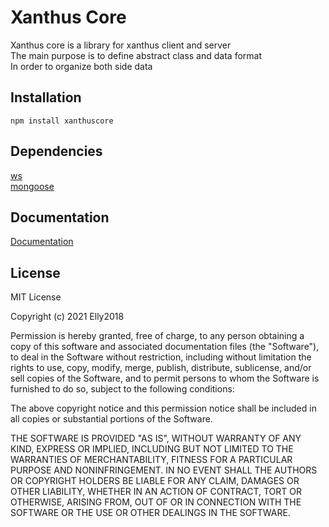 # Xanthus Core

Xanthus core is a library for xanthus client and server\
The main purpose is to define abstract class and data format\
In order to organize both side data

## Installation

```
npm install xanthuscore
```

## Dependencies

[ws](https://www.npmjs.com/package/ws)\
[mongoose](https://www.npmjs.com/package/mongoose)

## Documentation

[Documentation](./docs/overview.md)

## License

MIT License

Copyright (c) 2021 Elly2018

Permission is hereby granted, free of charge, to any person obtaining a copy
of this software and associated documentation files (the "Software"), to deal
in the Software without restriction, including without limitation the rights
to use, copy, modify, merge, publish, distribute, sublicense, and/or sell
copies of the Software, and to permit persons to whom the Software is
furnished to do so, subject to the following conditions:

The above copyright notice and this permission notice shall be included in all
copies or substantial portions of the Software.

THE SOFTWARE IS PROVIDED "AS IS", WITHOUT WARRANTY OF ANY KIND, EXPRESS OR
IMPLIED, INCLUDING BUT NOT LIMITED TO THE WARRANTIES OF MERCHANTABILITY,
FITNESS FOR A PARTICULAR PURPOSE AND NONINFRINGEMENT. IN NO EVENT SHALL THE
AUTHORS OR COPYRIGHT HOLDERS BE LIABLE FOR ANY CLAIM, DAMAGES OR OTHER
LIABILITY, WHETHER IN AN ACTION OF CONTRACT, TORT OR OTHERWISE, ARISING FROM,
OUT OF OR IN CONNECTION WITH THE SOFTWARE OR THE USE OR OTHER DEALINGS IN THE
SOFTWARE.
